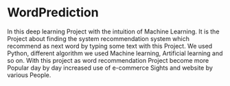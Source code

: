 # WordPrediction
In this deep learning Project with the intuition of Machine Learning. It is the Project about finding the system recommendation system which recommend as next word by typing some text with this Project. We used Python, different algorithm we used Machine learning, Artificial learning and so on. With this project as word recommendation Project become more Popular day by day increased use of e-commerce Sights and website by various People.
